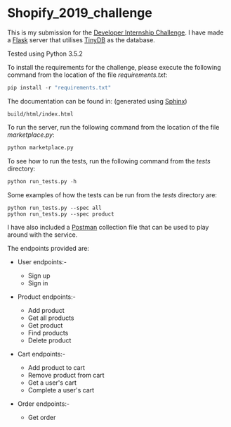 # Shopify_2019_challenge

This is my submission for the [Developer Internship Challenge](https://docs.google.com/document/d/1J49NAOIoWYOumaoQCKopPfudWI_jsQWVKlXmw1f1r-4/edit). I have made a [Flask](http://flask.pocoo.org/) server that utilises [TinyDB](https://tinydb.readthedocs.io/en/latest/index.html) as the database.

Tested using Python 3.5.2 

To install the requirements for the challenge, please execute
the following command from the location of the file *requirements.txt*:
```python
pip install -r "requirements.txt"
```

The documentation can be found in: (generated using [Sphinx](http://www.sphinx-doc.org/en/master/))
```
build/html/index.html
```

To run the server, run the following command from the location of the file *marketplace.py*:
```python
python marketplace.py
```

To see how to run the tests, run the following command from the *tests* directory:
```python
python run_tests.py -h
```

Some examples of how the tests can be run from the *tests* directory are:
```
python run_tests.py --spec all
python run_tests.py --spec product
```

I have also included a [Postman](https://www.getpostman.com/) collection file that can be used to play around with the service.

The endpoints provided are:
* User endpoints:-
  * Sign up
  * Sign in
  
* Product endpoints:-
  * Add product
  * Get all products
  * Get product
  * Find products
  * Delete product

* Cart endpoints:-
  * Add product to cart
  * Remove product from cart
  * Get a user's cart
  * Complete a user's cart
  
* Order endpoints:-
  * Get order
